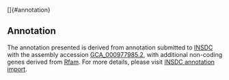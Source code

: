 []{#annotation}

Annotation
----------

The annotation presented is derived from annotation submitted to
[INSDC](http://www.insdc.org) with the assembly accession
[GCA\_000977985.2](http://www.ebi.ac.uk/ena/data/view/GCA_000977985.2),
with additional non-coding genes derived from
[Rfam](http://rfam.xfam.org/). For more details, please visit [INSDC
annotation
import](http://ensemblgenomes.org/info/data/insdc_annotation).
